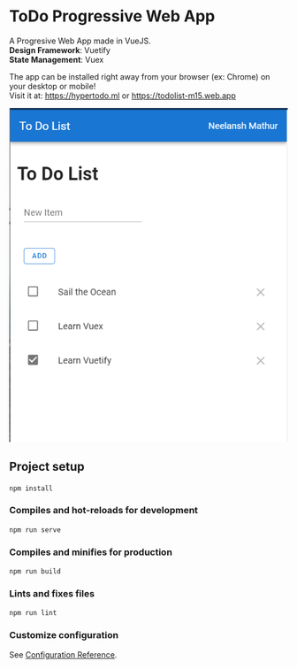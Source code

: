 # ToDo Progressive Web App
A Progresive Web App made in VueJS.  
__Design Framework__: Vuetify  
__State Management__: Vuex

The app can be installed right away from your browser (ex: Chrome) on your desktop or mobile!  
Visit it at: https://hypertodo.ml or https://todolist-m15.web.app

![Hyper ToDo](images/1.png)

## Project setup
```
npm install
```

### Compiles and hot-reloads for development
```
npm run serve
```

### Compiles and minifies for production
```
npm run build
```

### Lints and fixes files
```
npm run lint
```

### Customize configuration
See [Configuration Reference](https://cli.vuejs.org/config/).
